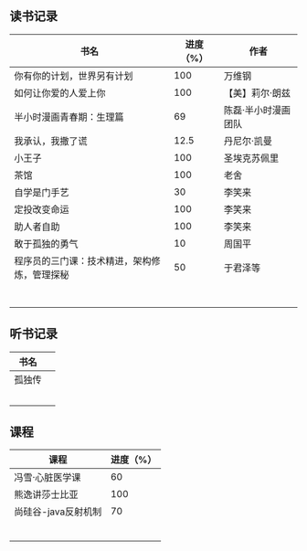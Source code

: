 ## 读书记录

| 书名                                         | 进度（%） | 作者                |
| -------------------------------------------- | --------- | ------------------- |
| 你有你的计划，世界另有计划                   | 100       | 万维钢              |
| 如何让你爱的人爱上你                         | 100       | 【美】莉尔·朗兹     |
| 半小时漫画青春期：生理篇                     | 69        | 陈磊·半小时漫画团队 |
| 我承认，我撒了谎                             | 12.5      | 丹尼尔·凯曼         |
| 小王子                                       | 100       | 圣埃克苏佩里        |
| 茶馆                                         | 100       | 老舍                |
| 自学是门手艺                                 | 30        | 李笑来              |
| 定投改变命运                                 | 100       | 李笑来              |
| 助人者自助                                   | 100       | 李笑来              |
| 敢于孤独的勇气                               | 10        | 周国平              |
| 程序员的三门课：技术精进，架构修炼，管理探秘 | 50        | 于君泽等            |
|                                              |           |                     |
|                                              |           |                     |
|                                              |           |                     |
|                                              |           |                     |
|                                              |           |                     |
|                                              |           |                     |
|                                              |           |                     |



## 听书记录

| 书名   |      |
| ------ | ---- |
| 孤独传 |      |
|        |      |
|        |      |
|        |      |
|        |      |
|        |      |

## 课程

| 课程                | 进度（%） |
| ------------------- | --------- |
| 冯雪·心脏医学课     | 60        |
| 熊逸讲莎士比亚      | 100       |
| 尚硅谷-java反射机制 | 70        |
|                     |           |
|                     |           |
|                     |           |
|                     |           |
|                     |           |
|                     |           |


